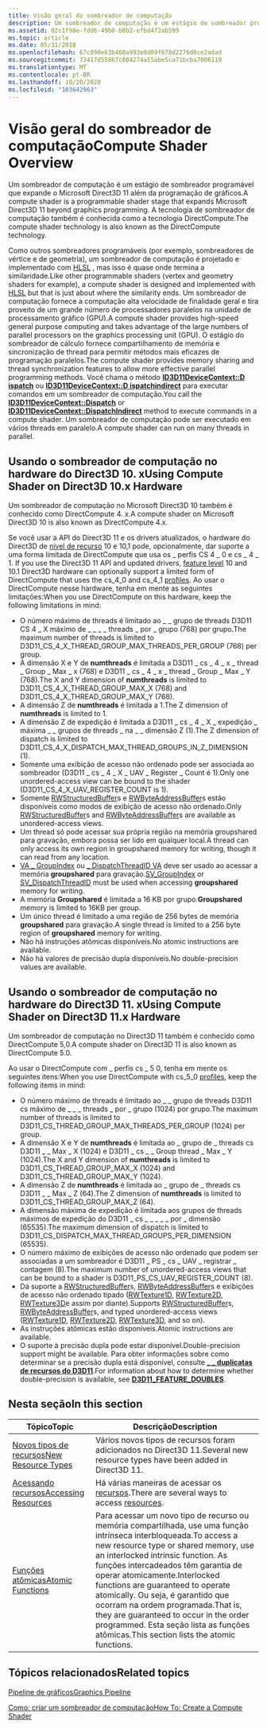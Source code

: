 ```yaml
---
title: Visão geral do sombreador de computação
description: Um sombreador de computação é um estágio de sombreador programável que expande o Microsoft Direct3D 11 além da programação de gráficos. A tecnologia de sombreador de computação também é conhecida como a tecnologia DirectCompute.
ms.assetid: 02c1f98e-fdd6-49b0-b8b2-efbd472ab599
ms.topic: article
ms.date: 05/31/2018
ms.openlocfilehash: 67c890e63b468a993e0d08f678d2276d6ce2adad
ms.sourcegitcommit: 73417d55867c804274a55abe5ca71bcba7006119
ms.translationtype: MT
ms.contentlocale: pt-BR
ms.lasthandoff: 10/20/2020
ms.locfileid: "103642963"
---
```

# <a name="compute-shader-overview"></a><span data-ttu-id="2e9cf-104">Visão geral do sombreador de computação</span><span class="sxs-lookup"><span data-stu-id="2e9cf-104">Compute Shader Overview</span></span>

<span data-ttu-id="2e9cf-105">Um sombreador de computação é um estágio de sombreador programável que expande o Microsoft Direct3D 11 além da programação de gráficos.</span><span class="sxs-lookup"><span data-stu-id="2e9cf-105">A compute shader is a programmable shader stage that expands Microsoft Direct3D 11 beyond graphics programming.</span></span> <span data-ttu-id="2e9cf-106">A tecnologia de sombreador de computação também é conhecida como a tecnologia DirectCompute.</span><span class="sxs-lookup"><span data-stu-id="2e9cf-106">The compute shader technology is also known as the DirectCompute technology.</span></span>

<span data-ttu-id="2e9cf-107">Como outros sombreadores programáveis (por exemplo, sombreadores de vértice e de geometria), um sombreador de computação é projetado e implementado com [HLSL](/windows/desktop/direct3dhlsl/dx-graphics-hlsl) , mas isso é quase onde termina a similaridade.</span><span class="sxs-lookup"><span data-stu-id="2e9cf-107">Like other programmable shaders (vertex and geometry shaders for example), a compute shader is designed and implemented with [HLSL](/windows/desktop/direct3dhlsl/dx-graphics-hlsl) but that is just about where the similarity ends.</span></span> <span data-ttu-id="2e9cf-108">Um sombreador de computação fornece a computação alta velocidade de finalidade geral e tira proveito de um grande número de processadores paralelos na unidade de processamento gráfico (GPU).</span><span class="sxs-lookup"><span data-stu-id="2e9cf-108">A compute shader provides high-speed general purpose computing and takes advantage of the large numbers of parallel processors on the graphics processing unit (GPU).</span></span> <span data-ttu-id="2e9cf-109">O estágio do sombreador de cálculo fornece compartilhamento de memória e sincronização de thread para permitir métodos mais eficazes de programação paralelos.</span><span class="sxs-lookup"><span data-stu-id="2e9cf-109">The compute shader provides memory sharing and thread synchronization features to allow more effective parallel programming methods.</span></span> <span data-ttu-id="2e9cf-110">Você chama o método [**ID3D11DeviceContext::D ispatch**](/windows/desktop/api/D3D11/nf-d3d11-id3d11devicecontext-dispatch) ou [**ID3D11DeviceContext::D ispatchindirect**](/windows/desktop/api/D3D11/nf-d3d11-id3d11devicecontext-dispatchindirect) para executar comandos em um sombreador de computação.</span><span class="sxs-lookup"><span data-stu-id="2e9cf-110">You call the [**ID3D11DeviceContext::Dispatch**](/windows/desktop/api/D3D11/nf-d3d11-id3d11devicecontext-dispatch) or [**ID3D11DeviceContext::DispatchIndirect**](/windows/desktop/api/D3D11/nf-d3d11-id3d11devicecontext-dispatchindirect) method to execute commands in a compute shader.</span></span> <span data-ttu-id="2e9cf-111">Um sombreador de computação pode ser executado em vários threads em paralelo.</span><span class="sxs-lookup"><span data-stu-id="2e9cf-111">A compute shader can run on many threads in parallel.</span></span>

## <a name="using-compute-shader-on-direct3d-10x-hardware"></a><span data-ttu-id="2e9cf-112">Usando o sombreador de computação no hardware do Direct3D 10. x</span><span class="sxs-lookup"><span data-stu-id="2e9cf-112">Using Compute Shader on Direct3D 10.x Hardware</span></span>

<span data-ttu-id="2e9cf-113">Um sombreador de computação no Microsoft Direct3D 10 também é conhecido como DirectCompute 4. x.</span><span class="sxs-lookup"><span data-stu-id="2e9cf-113">A compute shader on Microsoft Direct3D 10 is also known as DirectCompute 4.x.</span></span>

<span data-ttu-id="2e9cf-114">Se você usar a API do Direct3D 11 e os drivers atualizados, o hardware do Direct3D de [nível de recurso](overviews-direct3d-11-devices-downlevel-intro.md) 10 e 10,1 pode, opcionalmente, dar suporte a uma forma limitada de DirectCompute que usa os \_ perfis CS 4 \_ 0 e cs \_ 4 \_ 1. [](/windows/desktop/direct3dhlsl/dx-graphics-hlsl-models)</span><span class="sxs-lookup"><span data-stu-id="2e9cf-114">If you use the Direct3D 11 API and updated drivers, [feature level](overviews-direct3d-11-devices-downlevel-intro.md) 10 and 10.1 Direct3D hardware can optionally support a limited form of DirectCompute that uses the cs\_4\_0 and cs\_4\_1 [profiles](/windows/desktop/direct3dhlsl/dx-graphics-hlsl-models).</span></span> <span data-ttu-id="2e9cf-115">Ao usar o DirectCompute nesse hardware, tenha em mente as seguintes limitações:</span><span class="sxs-lookup"><span data-stu-id="2e9cf-115">When you use DirectCompute on this hardware, keep the following limitations in mind:</span></span>

-   <span data-ttu-id="2e9cf-116">O número máximo de threads é limitado ao \_ \_ grupo de threads D3D11 CS 4 \_ X máximo de \_ \_ \_ \_ threads \_ por \_ grupo (768) por grupo.</span><span class="sxs-lookup"><span data-stu-id="2e9cf-116">The maximum number of threads is limited to D3D11\_CS\_4\_X\_THREAD\_GROUP\_MAX\_THREADS\_PER\_GROUP (768) per group.</span></span>
-   <span data-ttu-id="2e9cf-117">A dimensão X e Y de **numthreads** é limitada a D3D11 \_ cs \_ 4 \_ x \_ thread \_ Group \_ Max \_ x (768) e D3D11 \_ cs \_ 4 \_ x \_ thread \_ Group \_ Max \_ Y (768).</span><span class="sxs-lookup"><span data-stu-id="2e9cf-117">The X and Y dimension of **numthreads** is limited to D3D11\_CS\_4\_X\_THREAD\_GROUP\_MAX\_X (768) and D3D11\_CS\_4\_X\_THREAD\_GROUP\_MAX\_Y (768).</span></span>
-   <span data-ttu-id="2e9cf-118">A dimensão Z de **numthreads** é limitada a 1.</span><span class="sxs-lookup"><span data-stu-id="2e9cf-118">The Z dimension of **numthreads** is limited to 1.</span></span>
-   <span data-ttu-id="2e9cf-119">A dimensão Z de expedição é limitada a D3D11 \_ cs \_ 4 \_ X \_ expedição \_ máxima \_ \_ grupos de threads \_ na \_ \_ dimensão Z (1).</span><span class="sxs-lookup"><span data-stu-id="2e9cf-119">The Z dimension of dispatch is limited to D3D11\_CS\_4\_X\_DISPATCH\_MAX\_THREAD\_GROUPS\_IN\_Z\_DIMENSION (1).</span></span>
-   <span data-ttu-id="2e9cf-120">Somente uma exibição de acesso não ordenado pode ser associada ao sombreador (D3D11 \_ cs \_ 4 \_ X \_ UAV \_ Register \_ Count é 1).</span><span class="sxs-lookup"><span data-stu-id="2e9cf-120">Only one unordered-access view can be bound to the shader (D3D11\_CS\_4\_X\_UAV\_REGISTER\_COUNT is 1).</span></span>
-   <span data-ttu-id="2e9cf-121">Somente [RWStructuredBuffer](/windows/desktop/direct3dhlsl/sm5-object-rwstructuredbuffer)s e [RWByteAddressBuffer](/windows/desktop/direct3dhlsl/sm5-object-rwbyteaddressbuffer)s estão disponíveis como modos de exibição de acesso não ordenado.</span><span class="sxs-lookup"><span data-stu-id="2e9cf-121">Only [RWStructuredBuffer](/windows/desktop/direct3dhlsl/sm5-object-rwstructuredbuffer)s and [RWByteAddressBuffer](/windows/desktop/direct3dhlsl/sm5-object-rwbyteaddressbuffer)s are available as unordered-access views.</span></span>
-   <span data-ttu-id="2e9cf-122">Um thread só pode acessar sua própria região na memória groupshared para gravação, embora possa ser lido em qualquer local.</span><span class="sxs-lookup"><span data-stu-id="2e9cf-122">A thread can only access its own region in groupshared memory for writing, though it can read from any location.</span></span>
-   <span data-ttu-id="2e9cf-123">[VA \_ GroupIndex](/previous-versions/windows/desktop/legacy/ff471569(v=vs.85)) ou [ \_ DispatchThreadID VA](/windows/desktop/direct3dhlsl/sv-dispatchthreadid) deve ser usado ao acessar a memória **groupshared** para gravação.</span><span class="sxs-lookup"><span data-stu-id="2e9cf-123">[SV\_GroupIndex](/previous-versions/windows/desktop/legacy/ff471569(v=vs.85)) or [SV\_DispatchThreadID](/windows/desktop/direct3dhlsl/sv-dispatchthreadid) must be used when accessing **groupshared** memory for writing.</span></span>
-   <span data-ttu-id="2e9cf-124">A memória **Groupshared** é limitada a 16 KB por grupo.</span><span class="sxs-lookup"><span data-stu-id="2e9cf-124">**Groupshared** memory is limited to 16KB per group.</span></span>
-   <span data-ttu-id="2e9cf-125">Um único thread é limitado a uma região de 256 bytes de memória **groupshared** para gravação.</span><span class="sxs-lookup"><span data-stu-id="2e9cf-125">A single thread is limited to a 256 byte region of **groupshared** memory for writing.</span></span>
-   <span data-ttu-id="2e9cf-126">Não há instruções atômicas disponíveis.</span><span class="sxs-lookup"><span data-stu-id="2e9cf-126">No atomic instructions are available.</span></span>
-   <span data-ttu-id="2e9cf-127">Não há valores de precisão dupla disponíveis.</span><span class="sxs-lookup"><span data-stu-id="2e9cf-127">No double-precision values are available.</span></span>

## <a name="using-compute-shader-on-direct3d-11x-hardware"></a><span data-ttu-id="2e9cf-128">Usando o sombreador de computação no hardware do Direct3D 11. x</span><span class="sxs-lookup"><span data-stu-id="2e9cf-128">Using Compute Shader on Direct3D 11.x Hardware</span></span>

<span data-ttu-id="2e9cf-129">Um sombreador de computação no Direct3D 11 também é conhecido como DirectCompute 5,0.</span><span class="sxs-lookup"><span data-stu-id="2e9cf-129">A compute shader on Direct3D 11 is also known as DirectCompute 5.0.</span></span>

<span data-ttu-id="2e9cf-130">Ao usar o DirectCompute com \_ perfis cs \_ 5 [](/windows/desktop/direct3dhlsl/dx-graphics-hlsl-models)0, tenha em mente os seguintes itens:</span><span class="sxs-lookup"><span data-stu-id="2e9cf-130">When you use DirectCompute with cs\_5\_0 [profiles](/windows/desktop/direct3dhlsl/dx-graphics-hlsl-models), keep the following items in mind:</span></span>

-   <span data-ttu-id="2e9cf-131">O número máximo de threads é limitado ao \_ \_ grupo de threads D3D11 cs máximo de \_ \_ \_ threads \_ por \_ grupo (1024) por grupo.</span><span class="sxs-lookup"><span data-stu-id="2e9cf-131">The maximum number of threads is limited to D3D11\_CS\_THREAD\_GROUP\_MAX\_THREADS\_PER\_GROUP (1024) per group.</span></span>
-   <span data-ttu-id="2e9cf-132">A dimensão X e Y de **numthreads** é limitada ao \_ grupo de \_ threads cs D3D11 \_ \_ Max \_ X (1024) e D3D11 \_ cs \_ \_ Group thread \_ Max \_ Y (1024).</span><span class="sxs-lookup"><span data-stu-id="2e9cf-132">The X and Y dimension of **numthreads** is limited to D3D11\_CS\_THREAD\_GROUP\_MAX\_X (1024) and D3D11\_CS\_THREAD\_GROUP\_MAX\_Y (1024).</span></span>
-   <span data-ttu-id="2e9cf-133">A dimensão Z de **numthreads** é limitada ao \_ grupo de \_ threads cs D3D11 \_ \_ Max \_ Z (64).</span><span class="sxs-lookup"><span data-stu-id="2e9cf-133">The Z dimension of **numthreads** is limited to D3D11\_CS\_THREAD\_GROUP\_MAX\_Z (64).</span></span>
-   <span data-ttu-id="2e9cf-134">A dimensão máxima de expedição é limitada aos grupos de threads máximos de expedição do D3D11 \_ cs \_ \_ \_ \_ \_ por \_ dimensão (65535).</span><span class="sxs-lookup"><span data-stu-id="2e9cf-134">The maximum dimension of dispatch is limited to D3D11\_CS\_DISPATCH\_MAX\_THREAD\_GROUPS\_PER\_DIMENSION (65535).</span></span>
-   <span data-ttu-id="2e9cf-135">O número máximo de exibições de acesso não ordenado que podem ser associadas a um sombreador é D3D11 \_ PS \_ cs \_ UAV \_ registrar \_ contagem (8).</span><span class="sxs-lookup"><span data-stu-id="2e9cf-135">The maximum number of unordered-access views that can be bound to a shader is D3D11\_PS\_CS\_UAV\_REGISTER\_COUNT (8).</span></span>
-   <span data-ttu-id="2e9cf-136">Dá suporte a [RWStructuredBuffer](/windows/desktop/direct3dhlsl/sm5-object-rwstructuredbuffer)s, [RWByteAddressBuffer](/windows/desktop/direct3dhlsl/sm5-object-rwbyteaddressbuffer)s e exibições de acesso não ordenado tipado ([RWTexture1D](/windows/desktop/direct3dhlsl/sm5-object-rwtexture1d), [RWTexture2D](/windows/desktop/direct3dhlsl/sm5-object-rwtexture2d), [RWTexture3D](/windows/desktop/direct3dhlsl/sm5-object-rwtexture3d)e assim por diante).</span><span class="sxs-lookup"><span data-stu-id="2e9cf-136">Supports [RWStructuredBuffer](/windows/desktop/direct3dhlsl/sm5-object-rwstructuredbuffer)s, [RWByteAddressBuffer](/windows/desktop/direct3dhlsl/sm5-object-rwbyteaddressbuffer)s, and typed unordered-access views ([RWTexture1D](/windows/desktop/direct3dhlsl/sm5-object-rwtexture1d), [RWTexture2D](/windows/desktop/direct3dhlsl/sm5-object-rwtexture2d), [RWTexture3D](/windows/desktop/direct3dhlsl/sm5-object-rwtexture3d), and so on).</span></span>
-   <span data-ttu-id="2e9cf-137">As instruções atômicas estão disponíveis.</span><span class="sxs-lookup"><span data-stu-id="2e9cf-137">Atomic instructions are available.</span></span>
-   <span data-ttu-id="2e9cf-138">O suporte à precisão dupla pode estar disponível.</span><span class="sxs-lookup"><span data-stu-id="2e9cf-138">Double-precision support might be available.</span></span> <span data-ttu-id="2e9cf-139">Para obter informações sobre como determinar se a precisão dupla está disponível, consulte [**\_ \_ duplicatas de recursos do D3D11**](/windows/desktop/api/D3D11/ne-d3d11-d3d11_feature).</span><span class="sxs-lookup"><span data-stu-id="2e9cf-139">For information about how to determine whether double-precision is available, see [**D3D11\_FEATURE\_DOUBLES**](/windows/desktop/api/D3D11/ne-d3d11-d3d11_feature).</span></span>

## <a name="in-this-section"></a><span data-ttu-id="2e9cf-140">Nesta seção</span><span class="sxs-lookup"><span data-stu-id="2e9cf-140">In this section</span></span>



| <span data-ttu-id="2e9cf-141">Tópico</span><span class="sxs-lookup"><span data-stu-id="2e9cf-141">Topic</span></span>                                                                              | <span data-ttu-id="2e9cf-142">Descrição</span><span class="sxs-lookup"><span data-stu-id="2e9cf-142">Description</span></span>                                                                                                                                                                                                                                                           |
|------------------------------------------------------------------------------------|-----------------------------------------------------------------------------------------------------------------------------------------------------------------------------------------------------------------------------------------------------------------------|
| [<span data-ttu-id="2e9cf-143">Novos tipos de recursos</span><span class="sxs-lookup"><span data-stu-id="2e9cf-143">New Resource Types</span></span>](direct3d-11-advanced-stages-cs-resources.md)<br/>      | <span data-ttu-id="2e9cf-144">Vários novos tipos de recursos foram adicionados no Direct3D 11.</span><span class="sxs-lookup"><span data-stu-id="2e9cf-144">Several new resource types have been added in Direct3D 11.</span></span><br/>                                                                                                                                                                                                 |
| [<span data-ttu-id="2e9cf-145">Acessando recursos</span><span class="sxs-lookup"><span data-stu-id="2e9cf-145">Accessing Resources</span></span>](direct3d-11-advanced-stages-cs-access.md)<br/>        | <span data-ttu-id="2e9cf-146">Há várias maneiras de acessar os [recursos](overviews-direct3d-11-resources-types.md).</span><span class="sxs-lookup"><span data-stu-id="2e9cf-146">There are several ways to access [resources](overviews-direct3d-11-resources-types.md).</span></span><br/>                                                                                                                                                                   |
| [<span data-ttu-id="2e9cf-147">Funções atômicas</span><span class="sxs-lookup"><span data-stu-id="2e9cf-147">Atomic Functions</span></span>](direct3d-11-advanced-stages-cs-atomic-functions.md)<br/> | <span data-ttu-id="2e9cf-148">Para acessar um novo tipo de recurso ou memória compartilhada, use uma função intrínseca interbloqueada.</span><span class="sxs-lookup"><span data-stu-id="2e9cf-148">To access a new resource type or shared memory, use an interlocked intrinsic function.</span></span> <span data-ttu-id="2e9cf-149">As funções intercadeados têm garantia de operar atomicamente.</span><span class="sxs-lookup"><span data-stu-id="2e9cf-149">Interlocked functions are guaranteed to operate atomically.</span></span> <span data-ttu-id="2e9cf-150">Ou seja, é garantido que ocorram na ordem programada.</span><span class="sxs-lookup"><span data-stu-id="2e9cf-150">That is, they are guaranteed to occur in the order programmed.</span></span> <span data-ttu-id="2e9cf-151">Esta seção lista as funções atômicas.</span><span class="sxs-lookup"><span data-stu-id="2e9cf-151">This section lists the atomic functions.</span></span><br/> |



 

## <a name="related-topics"></a><span data-ttu-id="2e9cf-152">Tópicos relacionados</span><span class="sxs-lookup"><span data-stu-id="2e9cf-152">Related topics</span></span>

<dl> <dt>

[<span data-ttu-id="2e9cf-153">Pipeline de gráficos</span><span class="sxs-lookup"><span data-stu-id="2e9cf-153">Graphics Pipeline</span></span>](overviews-direct3d-11-graphics-pipeline.md)
</dt> <dt>

[<span data-ttu-id="2e9cf-154">Como: criar um sombreador de computação</span><span class="sxs-lookup"><span data-stu-id="2e9cf-154">How To: Create a Compute Shader</span></span>](direct3d-11-advanced-stages-compute-create.md)
</dt> </dl>

 

